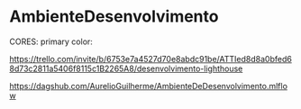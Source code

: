 # AmbienteDesenvolvimento
 

 CORES:
  primary color:

 https://trello.com/invite/b/6753e7a4527d70e8abdc91be/ATTIed8d8a0bfed68d73c2811a5406f8115c1B2265A8/desenvolvimento-lighthouse

 https://dagshub.com/AurelioGuilherme/AmbienteDeDesenvolvimento.mlflow
